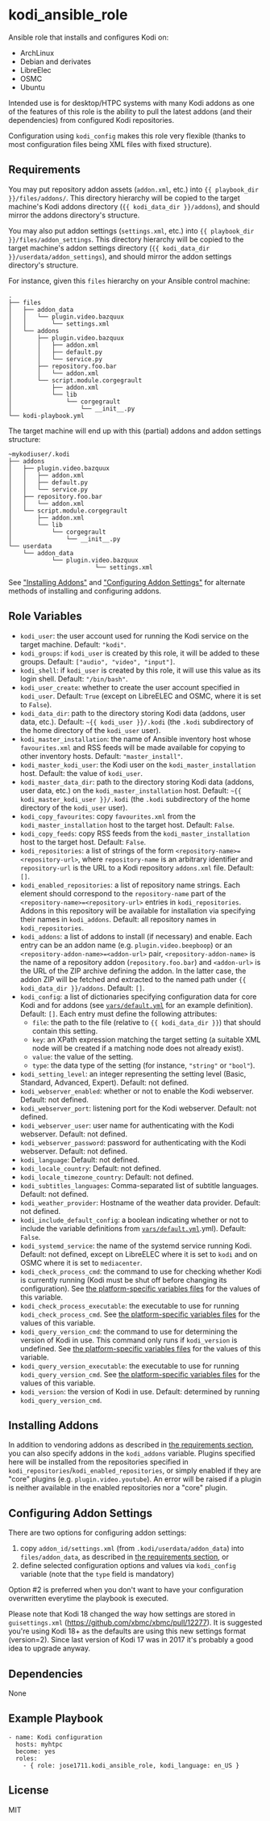 kodi_ansible_role
=================

Ansible role that installs and configures Kodi on:
 - ArchLinux
 - Debian and derivates
 - LibreElec
 - OSMC
 - Ubuntu

Intended use is for desktop/HTPC systems with many Kodi addons as one of the features
of this role is the ability to pull the latest addons (and their dependencies) from
configured Kodi repositories.

Configuration using `kodi_config` makes this role very flexible (thanks to most
configuration files being XML files with fixed structure).

Requirements
------------

You may put repository addon assets (`addon.xml`, etc.) into `{{ playbook_dir }}/files/addons/`.
This directory hierarchy will be copied to the target machine's Kodi addons directory (`{{ kodi_data_dir }}/addons`), and should mirror the addons directory's structure.

You may also put addon settings (`settings.xml`, etc.) into `{{ playbook_dir }}/files/addon_settings`.
This directory hierarchy will be copied to the target machine's addon settings directory (`{{ kodi_data_dir }}/userdata/addon_settings`), and should mirror the addon settings directory's structure.

For instance, given this `files` hierarchy on your Ansible control machine:

```
.
├── files
│   ├── addon_data
│   │   └── plugin.video.bazquux
│   │       └── settings.xml
│   └── addons
│       ├── plugin.video.bazquux
│       │   ├── addon.xml
│       │   ├── default.py
│       │   └── service.py
│       ├── repository.foo.bar
│       │   └── addon.xml
│       └── script.module.corgegrault
│           ├── addon.xml
│           └── lib
│               └── corgegrault
│                   └── __init__.py
└── kodi-playbook.yml
```

The target machine will end up with this (partial) addons and addon settings structure:

```
~mykodiuser/.kodi
├── addons
│   ├── plugin.video.bazquux
│   │   ├── addon.xml
│   │   ├── default.py
│   │   └── service.py
│   ├── repository.foo.bar
│   │   └── addon.xml
│   └── script.module.corgegrault
│       ├── addon.xml
│       └── lib
│           └── corgegrault
│               └── __init__.py
└── userdata
    └── addon_data
            └── plugin.video.bazquux
                        └── settings.xml
```

See ["Installing Addons"](#installing-addons) and ["Configuring Addon Settings"](#configuring-addon-settings) for alternate methods of installing and configuring addons.

Role Variables
--------------

[`vars/default.yml`]: vars/default.yml

- `kodi_user`: the user account used for running the Kodi service on the target machine.  Default: `"kodi"`.
- `kodi_groups`: if `kodi_user` is created by this role, it will be added to these groups.  Default: `["audio", "video", "input"]`.
- `kodi_shell`: if `kodi_user` is created by this role, it will use this value as its login shell.  Default: `"/bin/bash"`.
- `kodi_user_create`: whether to create the user account specified in `kodi_user`.  Default: `True` (except on LibreELEC and OSMC, where it is set to `False`).
- `kodi_data_dir`: path to the directory storing Kodi data (addons, user data, etc.). Default: `~{{ kodi_user }}/.kodi` (the `.kodi` subdirectory of the home directory of the `kodi_user` user).
- `kodi_master_installation`: the name of Ansible inventory host whose `favourites.xml` and RSS feeds will be made available for copying to other inventory hosts.  Default: `"master_install"`.
- `kodi_master_kodi_user`: the Kodi user on the `kodi_master_installation` host.  Default: the value of `kodi_user`.
- `kodi_master_data_dir`: path to the directory storing Kodi data (addons, user data, etc.) on the `kodi_master_installation` host. Default: `~{{ kodi_master_kodi_user }}/.kodi` (the `.kodi` subdirectory of the home directory of the `kodi_user` user).
- `kodi_copy_favourites`: copy `favourites.xml` from the `kodi_master_installation` host to the target host.  Default: `False`.
- `kodi_copy_feeds`: copy RSS feeds from the `kodi_master_installation` host to the target host.  Default: `False`.
- `kodi_repositories`: a list of strings of the form `<repository-name>=<repository-url>`, where `repository-name` is an arbitrary identifier and `repository-url` is the URL to a Kodi repository `addons.xml` file.  Default: `[]`.
- `kodi_enabled_repositories`: a list of repository name strings.  Each element should correspond to the `repository-name` part of the `<repository-name>=<repository-url>` entries in `kodi_repositories`.  Addons in this repository will be available for installation via specifying their names in `kodi_addons`.  Default: all repository names in `kodi_repositories`.
- `kodi_addons`: a list of addons to install (if necessary) and enable.  Each entry can be an addon name (e.g. `plugin.video.beepboop`) or an `<repository-addon-name>=<addon-url>` pair, `<repository-addon-name>` is the name of a repository addon (`repository.foo.bar`) and `<addon-url>` is the URL of the ZIP archive defining the addon.  In the latter case, the addon ZIP will be fetched and extracted to the named path under `{{ kodi_data_dir }}/addons`.  Default: `[]`.
- `kodi_config`: a list of dictionaries specifying configuration data for core Kodi and for addons (see [`vars/default.yml`][] for an example definition).  Default: `[]`.  Each entry must define the following attributes:
    - `file`: the path to the file (relative to `{{ kodi_data_dir }}`) that should contain this setting.
    - `key`: an XPath expression matching the target setting (a suitable XML node will be created if a matching node does not already exist).
    - `value`: the value of the setting.
    - `type`: the data type of the setting (for instance, `"string"` or `"bool"`).
- `kodi_setting_level`: an integer representing the setting level (Basic, Standard, Advanced, Expert).  Default: not defined.
- `kodi_webserver_enabled`: whether or not to enable the Kodi webserver.  Default: not defined.
- `kodi_webserver_port`: listening port for the Kodi webserver.  Default: not defined.
- `kodi_webserver_user`: user name for authenticating with the Kodi webserver.  Default: not defined.
- `kodi_webserver_password`: password for authenticating with the Kodi webserver.  Default: not defined.
- `kodi_language`: Default: not defined.
- `kodi_locale_country`: Default: not defined.
- `kodi_locale_timezone_country`: Default: not defined.
- `kodi_subtitles_languages`: Comma-separated list of subtitle languages.  Default: not defined.
- `kodi_weather_provider`: Hostname of the weather data provider.  Default: not defined.
- `kodi_include_default_config`: a boolean indicating whether or not to include the variable definitions from [`vars/default.yml`][].yml).  Default: `False`.
- `kodi_systemd_service`: the name of the systemd service running Kodi.  Default: not defined, except on LibreELEC where it is set to `kodi` and on OSMC where it is set to `mediacenter`.
- `kodi_check_process_cmd`: the command to use for checking whether Kodi is currently running (Kodi must be shut off before changing its configuration).  See [the platform-specific variables files](/vars) for the values of this variable.
- `kodi_check_process_executable`: the executable to use for running `kodi_check_process_cmd`.  See [the platform-specific variables files](/vars) for the values of this variable.
- `kodi_query_version_cmd`: the command to use for determining the version of Kodi in use.  This command only runs if `kodi_version` is undefined.  See [the platform-specific variables files](/vars) for the values of this variable.
- `kodi_query_version_executable`: the executable to use for running `kodi_query_version_cmd`.  See [the platform-specific variables files](/vars) for the values of this variable.
- `kodi_version`: the version of Kodi in use.  Default: determined by running `kodi_query_version_cmd`.

Installing Addons
-----------------

In addition to vendoring addons as described in [the requirements section](#requirements), you can also specify addons in the `kodi_addons` variable.
Plugins specified here will be installed from the repositories specified in `kodi_repositories`/`kodi_enabled_repositories`, or simply enabled if they are "core" plugins (e.g. `plugin.video.youtube`).
An error will be raised if a plugin is neither available in the enabled repositories nor a "core" plugin.

Configuring Addon Settings
--------------------------

There are two options for configuring addon settings:
  1. copy `addon_id/settings.xml` (from `.kodi/userdata/addon_data`) into `files/addon_data`, as described in [the requirements section](#requirements), or
  2. define selected configuration options and values via `kodi_config` variable (note that the `type` field is mandatory)

Option #2 is preferred when you don't want to have your configuration overwritten everytime the playbook is executed.

Please note that Kodi 18 changed the way how settings are stored in `guisettings.xml` (https://github.com/xbmc/xbmc/pull/12277). It is suggested you're using Kodi 18+ as the defaults are using this new settings format (version=2). Since last version of Kodi 17 was in 2017 it's probably a good idea to upgrade anyway.

Dependencies
------------

None

Example Playbook
----------------

```
- name: Kodi configuration
  hosts: myhtpc
  become: yes
  roles:
    - { role: jose1711.kodi_ansible_role, kodi_language: en_US }
```

License
-------

MIT
